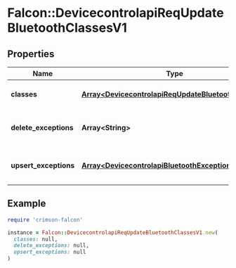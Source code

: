 # Falcon::DevicecontrolapiReqUpdateBluetoothClassesV1

## Properties

| Name | Type | Description | Notes |
| ---- | ---- | ----------- | ----- |
| **classes** | [**Array&lt;DevicecontrolapiReqUpdateBluetoothClassV1&gt;**](DevicecontrolapiReqUpdateBluetoothClassV1.md) | Array of Bluetooth classes |  |
| **delete_exceptions** | **Array&lt;String&gt;** | IDs of exceptions to be deleted |  |
| **upsert_exceptions** | [**Array&lt;DevicecontrolapiBluetoothExceptionBase&gt;**](DevicecontrolapiBluetoothExceptionBase.md) | Array of exceptions to add or update |  |

## Example

```ruby
require 'crimson-falcon'

instance = Falcon::DevicecontrolapiReqUpdateBluetoothClassesV1.new(
  classes: null,
  delete_exceptions: null,
  upsert_exceptions: null
)
```

